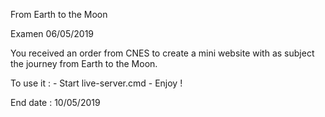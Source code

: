 From Earth to the Moon

Examen 06/05/2019

You received an order from CNES to create a mini website with as subject the journey from Earth to the Moon.

To use it : 
            - Start live-server.cmd
            - Enjoy !
        
End date : 10/05/2019
